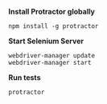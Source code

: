 **Install Protractor globally**

```
npm install -g protractor
```

**Start Selenium Server**

```
webdriver-manager update
webdriver-manager start
```

**Run tests**

```
protractor
```
